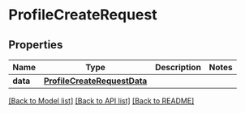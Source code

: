 # ProfileCreateRequest

## Properties
Name | Type | Description | Notes
------------ | ------------- | ------------- | -------------
**data** | [**ProfileCreateRequestData**](ProfileCreateRequestData.md) |  | 

[[Back to Model list]](../README.md#documentation-for-models) [[Back to API list]](../README.md#documentation-for-api-endpoints) [[Back to README]](../README.md)


